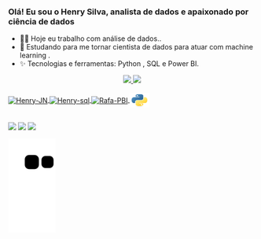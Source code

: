 ### Olá! Eu sou o Henry Silva, analista de dados e apaixonado por ciência de dados

- 👨‍🏭 Hoje eu trabalho com análise de dados..
- 📘 Estudando para me tornar cientista de dados para atuar com machine learning .
- ✨ Tecnologias e ferramentas: Python , SQL e Power BI. 

<div align="center">
  <a href="https://github.com/henrysilva07">
  <img height="170em" src="https://github-readme-stats.vercel.app/api?username=henrysilva07&show_icons=true&theme=dracula&include_all_commits=true&count_private=true"/>
  <img height="170em" src="https://github-readme-stats.vercel.app/api/top-langs/?username=henrysilva07&layout=compact&langs_count=7&theme=dracula"/>
</div>
  
  <div style="display: inline_block"><br>
  <img align="center" alt="Henry-JN" height="30" width="40" src="https://cdn.jsdelivr.net/gh/devicons/devicon/icons/jupyter/jupyter-original-wordmark.svg">
  <img align="center" alt="Henry-sql" height="42" width="40" src="https://cdn.jsdelivr.net/gh/devicons/devicon/icons/microsoftsqlserver/microsoftsqlserver-plain-wordmark.svg">
  <img align="center" alt="Rafa-PBI" height="42" width="40" src="https://img.icons8.com/color/96/000000/power-bi.png">
  <img align="center" alt="Henry-Python" height="30" width="40" src="https://raw.githubusercontent.com/devicons/devicon/master/icons/python/python-original.svg">
  
</div>
  
  ##
   
<div> 
 <a href="https://instagram.com/henrysilva07" target="_blank"><img src="https://img.shields.io/badge/-Instagram-%23E4405F?style=for-the-badge&logo=instagram&logoColor=white" target="_blank"></a>
  <a href = "mailto:henry131307@gmail.com"><img src="https://img.shields.io/badge/-Gmail-%23333?style=for-the-badge&logo=gmail&logoColor=white" target="_blank"></a>
  <a href="https://www.linkedin.com/in/henry-silva-41a048178/ " target="_blank"><img src="https://img.shields.io/badge/-LinkedIn-%230077B5?style=for-the-badge&logo=linkedin&logoColor=white" target="_blank"></a> 

  ![Snake animation](https://github.com/henrysilva07/henrysilva07/blob/output/github-contribution-grid-snake.svg)
 
</div>

